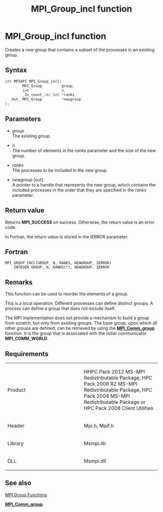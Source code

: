 ﻿---
title: MPI_Group_incl function
TOCTitle: MPI_Group_incl function
ms:assetid: 59def9d7-933a-43e2-8218-1bf874b786da
ms:mtpsurl: https://msdn.microsoft.com/en-us/library/Dn473400(v=VS.85)
ms:contentKeyID: 59360936
ms.date: 03/28/2018
mtps_version: v=VS.85
f1_keywords:
- MPI_GROUP_INCL
- mpif/MPI_Group_incl
- mpi/MPI_GROUP_INCL
dev_langs:
- C++
- C
api_location:
- Msmpi.dll
api_name:
- MPI_Group_incl
api_type:
- DLLExport
product:
- Windows
topic_type:
- apiref
- kbSyntax
product_family_name: VS
ROBOTS: INDEX,FOLLOW
---

# MPI\_Group\_incl function

Creates a new group that contains a subset of the processes in an existing group.

## Syntax

``` c++
int MPIAPI MPI_Group_incl(
        MPI_Group         group,
        int               n,
        _In_count_(n) int *ranks,
  _Out_ MPI_Group         *newgroup
);
```

## Parameters

  - *group*  
    The existing group.

  - *n*  
    The number of elements in the *ranks* parameter and the size of the new group.

  - *ranks*  
    The processes to be included in the new group.

  - *newgroup* \[out\]  
    A pointer to a handle that represents the new group, which contains the included processes in the order that they are specified in the *ranks* parameter.

## Return value

Returns **MPI\_SUCCESS** on success. Otherwise, the return value is an error code.

In Fortran, the return value is stored in the *IERROR* parameter.

## Fortran

    MPI_GROUP_INCL(GROUP, N, RANKS, NEWGROUP, IERROR)
        INTEGER GROUP, N, RANKS(*), NEWGROUP, IERROR

## Remarks

This function can be used to reorder the elements of a group.

This is a local operation. Different processes can define distinct groups. A process can define a group that does not include itself.

The MPI implementation does not provide a mechanism to build a group from scratch, but only from existing groups. The base group, upon which all other groups are defined, can be retrieved by using the [**MPI\_Comm\_group**](mpi-comm-group-function.md) function. It is the group that is associated with the initial communicator **MPI\_COMM\_WORLD**.

## Requirements

<table>
<colgroup>
<col style="width: 50%" />
<col style="width: 50%" />
</colgroup>
<tbody>
<tr class="odd">
<td><p>Product</p></td>
<td><p>HHPC Pack 2012 MS-MPI Redistributable Package, HPC Pack 2008 R2 MS-MPI Redistributable Package, HPC Pack 2008 MS-MPI Redistributable Package or HPC Pack 2008 Client Utilities</p></td>
</tr>
<tr class="even">
<td><p>Header</p></td>
<td>Mpi.h;
Mpif.h</td>
</tr>
<tr class="odd">
<td><p>Library</p></td>
<td>Msmpi.lib</td>
</tr>
<tr class="even">
<td><p>DLL</p></td>
<td>Msmpi.dll</td>
</tr>
</tbody>
</table>


## See also

[MPI Group Functions](mpi-group-functions.md)

[**MPI\_Comm\_group**](mpi-comm-group-function.md)

